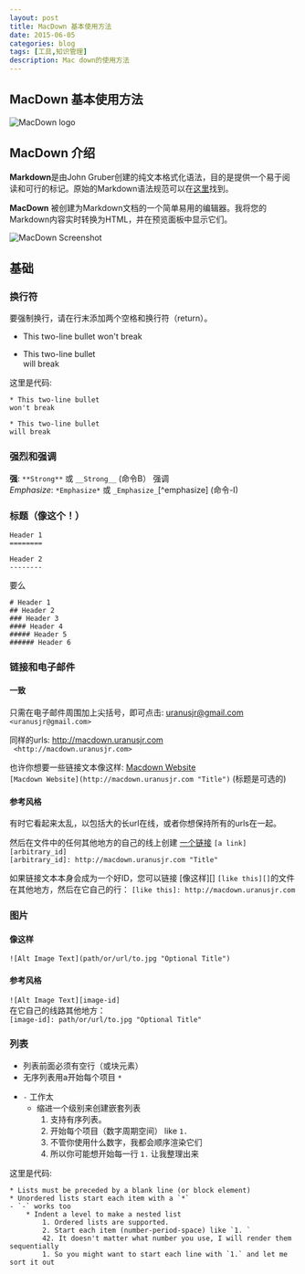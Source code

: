 ```yaml
---
layout: post
title: MacDown 基本使用方法
date: 2015-06-05
categories: blog
tags: [工具,知识管理]
description: Mac down的使用方法
---
```


## MacDown 基本使用方法

![MacDown logo](http://macdown.uranusjr.com/static/images/logo-160.png)

## MacDown 介绍

**Markdown**是由John Gruber创建的纯文本格式化语法，目的是提供一个易于阅读和可行的标记。原始的Markdown语法规范可以在[这里](http://daringfireball.net/projects/markdown/syntax)找到。

**MacDown** 被创建为Markdown文档的一个简单易用的编辑器。我将您的Markdown内容实时转换为HTML，并在预览面板中显示它们。

![MacDown Screenshot](http://d.pr/i/10UGP+)


## 基础

### 换行符
要强制换行，请在行末添加两个空格和换行符（return）。

* This two-line bullet 
won't break

* This two-line bullet  
will break

这里是代码:

```
* This two-line bullet 
won't break

* This two-line bullet  
will break
```

### 强烈和强调

**强**: `**Strong**` 或 `__Strong__` (命令B） 强调  
*Emphasize*: `*Emphasize*` 或 `_Emphasize_`[^emphasize] (命令-I)

### 标题（像这个！）

	Header 1
	========

	Header 2
	--------

要么

	# Header 1
	## Header 2
	### Header 3
	#### Header 4
	##### Header 5
	###### Header 6



### 链接和电子邮件
#### 一致
只需在电子邮件周围加上尖括号，即可点击: <uranusjr@gmail.com>  
`<uranusjr@gmail.com>`  

同样的urls: <http://macdown.uranusjr.com>  
` <http://macdown.uranusjr.com>`  

也许你想要一些链接文本像这样: [Macdown Website](http://macdown.uranusjr.com "Title")  
`[Macdown Website](http://macdown.uranusjr.com "Title")` (标题是可选的)  


#### 参考风格
有时它看起来太乱，以包括大的长url在线，或者你想保持所有的urls在一起。



然后在文件中的任何其他地方的自己的线上创建 [一个链接][arbitrary_id] `[a link][arbitrary_id]`   
`[arbitrary_id]: http://macdown.uranusjr.com "Title"`
  
如果链接文本本身会成为一个好ID，您可以链接 [像这样][] `[like this][]`的文件在其他地方，然后在它自己的行：
`[like this]: http://macdown.uranusjr.com`  

[arbitrary_id]: http://macdown.uranusjr.com "Title"
[like this]: http://macdown.uranusjr.com  


### 图片
#### 像这样
`![Alt Image Text](path/or/url/to.jpg "Optional Title")`
#### 参考风格
`![Alt Image Text][image-id]`  
在它自己的线路其他地方：  
`[image-id]: path/or/url/to.jpg "Optional Title"`


### 列表

* 列表前面必须有空行（或块元素）
* 无序列表用a开始每个项目  `*`
- `-` 工作太
	* 缩进一个级别来创建嵌套列表
		1. 支持有序列表。
		2. 开始每个项目（数字周期空间） like `1. `
		42. 不管你使用什么数字，我都会顺序渲染它们
		1. 所以你可能想开始每一行 `1.` 让我整理出来

这里是代码:

```
* Lists must be preceded by a blank line (or block element)
* Unordered lists start each item with a `*`
- `-` works too
	* Indent a level to make a nested list
		1. Ordered lists are supported.
		2. Start each item (number-period-space) like `1. `
		42. It doesn't matter what number you use, I will render them sequentially
		1. So you might want to start each line with `1.` and let me sort it out
```

